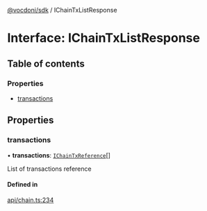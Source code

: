 [@vocdoni/sdk](/sdk) / IChainTxListResponse

# Interface: IChainTxListResponse

## Table of contents

### Properties

- [transactions](IChainTxListResponse#transactions)

## Properties

### transactions

• **transactions**: [`IChainTxReference`](IChainTxReference)[]

List of transactions reference

#### Defined in

[api/chain.ts:234](https://github.com/vocdoni/vocdoni-sdk/blob/c61694d51d7ca609cdc86440f23c7a75ea39ea5b/src/api/chain.ts#L234)
